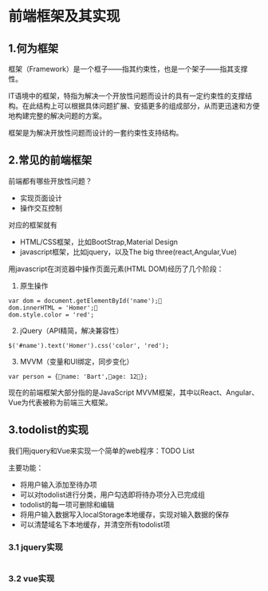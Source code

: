 # 前端框架及其实现

## 1.何为框架
框架（Framework）是一个框子——指其约束性，也是一个架子——指其支撑性。

IT语境中的框架，特指为解决一个开放性问题而设计的具有一定约束性的支撑结构。在此结构上可以根据具体问题扩展、安插更多的组成部分，从而更迅速和方便地构建完整的解决问题的方案。

框架是为解决开放性问题而设计的一套约束性支持结构。

## 2.常见的前端框架


前端都有哪些开放性问题？
- 实现页面设计
- 操作交互控制

对应的框架就有

- HTML/CSS框架，比如BootStrap,Material Design
- javascript框架，比如jquery，以及The big three(react,Angular,Vue)

用javascript在浏览器中操作页面元素(HTML DOM)经历了几个阶段：

1. 原生操作
```
var dom = document.getElementById('name');
dom.innerHTML = 'Homer';
dom.style.color = 'red';
```
2. jQuery（API精简，解决兼容性）
```
$('#name').text('Homer').css('color', 'red');
```
3. MVVM（变量和UI绑定，同步变化）
```
var person = {name: 'Bart',age: 12};
```

现在的前端框架大部分指的是JavaScript MVVM框架，其中以React、Angular、Vue为代表被称为前端三大框架。

## 3.todolist的实现
我们用jquery和Vue来实现一个简单的web程序：TODO List

主要功能：
- 将用户输入添加至待办项
- 可以对todolist进行分类，用户勾选即将待办项分入已完成组
- todolist的每一项可删除和编辑
- 将用户输入数据写入localStorage本地缓存，实现对输入数据的保存
- 可以清楚域名下本地缓存，并清空所有todolist项

### 3.1 jquery实现
```

```

### 3.2 vue实现
```

```
